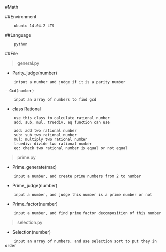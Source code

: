 #Math

##Environment

```
	ubuntu 14.04.2 LTS
```

##Language

```
	python
```

##File

> general.py

- Parity_judge(number)

```
	intput a number and judge if it is a parity number

- Gcd(number)

	input an array of numbers to find gcd
```

- class Rational

```
	use this class to calculate rational number
	add, sub, mul, truediv, eq function can use

	add: add two rational number
	sub: sub two rational number
	mul: multiply two rational number
	truediv: divide two rational number
	eq: check two rational number is equal or not equal
```

> prime.py

- Prime_generate(max)

```
	input a number, and create prime numbers from 2 to number
```

- Prime_judge(number)

```
	input a number, and judge this number is a prime number or not
```

- Prime_factor(number)

```
	input a number, and find prime factor decomposition of this number
```

> selection.py

- Selection(number)

```
	input an array of numbers, and use selection sort to put they in order
```
